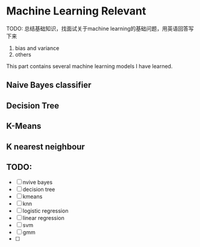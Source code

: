 # Machine Learning Relevant

TODO: 总结基础知识，找面试关于machine learning的基础问题，用英语回答写下来

1. bias and variance
2. others

This part contains several machine learning models I have learned.

## Naive Bayes classifier

## Decision Tree

## K-Means

## K nearest neighbour


## TODO:

- [ ] nvive bayes
- [ ] decision tree
- [ ] kmeans
- [ ] knn
- [ ] logistic regression
- [ ] linear regression
- [ ] svm
- [ ] gmm
- [ ] 
